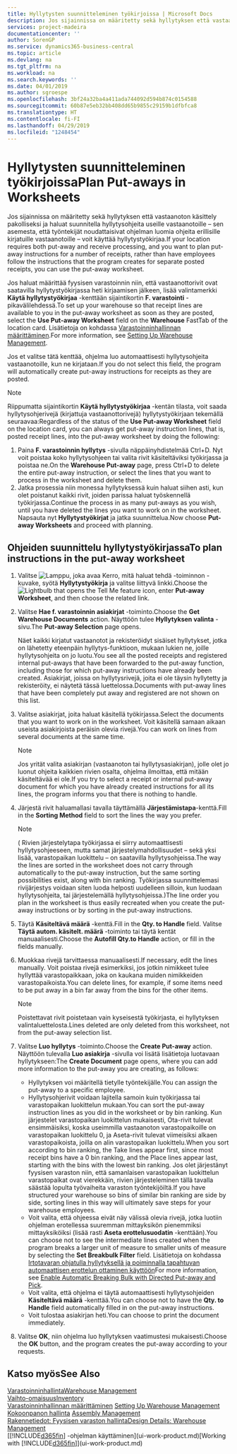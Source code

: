 ```yaml
---
title: Hyllytysten suunnitteleminen työkirjoissa | Microsoft Docs
description: Jos sijainnissa on määritetty sekä hyllytyksen että vastaanoton käsittely pakolliseksi ja haluat suunnitella hyllytysohjeita useille vastaanotoille – sen asemesta, että työntekijät noudattaisivat ohjelman luomia ohjeita erillisille kirjatuille vastaanotoille – voit käyttää hyllytystyökirjaa.
services: project-madeira
documentationcenter: ''
author: SorenGP
ms.service: dynamics365-business-central
ms.topic: article
ms.devlang: na
ms.tgt_pltfrm: na
ms.workload: na
ms.search.keywords: ''
ms.date: 04/01/2019
ms.author: sgroespe
ms.openlocfilehash: 3bf24a32ba4a411ada744092d594b874c0154588
ms.sourcegitcommit: 60b87e5eb32bb408dd65b9855c29159b1dfbfca8
ms.translationtype: HT
ms.contentlocale: fi-FI
ms.lasthandoff: 04/29/2019
ms.locfileid: "1248454"
---
```

# <a name="plan-put-aways-in-worksheets"></a><span data-ttu-id="879eb-103">Hyllytysten suunnitteleminen työkirjoissa</span><span class="sxs-lookup"><span data-stu-id="879eb-103">Plan Put-aways in Worksheets</span></span>
<span data-ttu-id="879eb-104">Jos sijainnissa on määritetty sekä hyllytyksen että vastaanoton käsittely pakolliseksi ja haluat suunnitella hyllytysohjeita useille vastaanotoille – sen asemesta, että työntekijät noudattaisivat ohjelman luomia ohjeita erillisille kirjatuille vastaanotoille – voit käyttää hyllytystyökirjaa.</span><span class="sxs-lookup"><span data-stu-id="879eb-104">If your location requires both put-away and receive processing, and you want to plan put-away instructions for a number of receipts, rather than have employees follow the instructions that the program creates for separate posted receipts, you can use the put-away worksheet.</span></span>  

<span data-ttu-id="879eb-105">Jos haluat määrittää fyysisen varastoinnin niin, että vastaanottorivit ovat saatavilla hyllytystyökirjassa heti kirjaamisen jälkeen, lisää valintamerkki  **Käytä hyllytystyökirjaa** -kenttään sijaintikortin **F. varastointi** -pikavälilehdessä.</span><span class="sxs-lookup"><span data-stu-id="879eb-105">To set up your warehouse so that receipt lines are available to you in the put-away worksheet as soon as they are posted, select the **Use Put-away Worksheet** field on the **Warehouse** FastTab of the location card.</span></span> <span data-ttu-id="879eb-106">Lisätietoja on kohdassa [Varastoinninhallinnan määrittäminen](warehouse-setup-warehouse.md).</span><span class="sxs-lookup"><span data-stu-id="879eb-106">For more information, see [Setting Up Warehouse Management](warehouse-setup-warehouse.md).</span></span>  

<span data-ttu-id="879eb-107">Jos et valitse tätä kenttää, ohjelma luo automaattisesti hyllytysohjeita vastaanotoille, kun ne kirjataan.</span><span class="sxs-lookup"><span data-stu-id="879eb-107">If you do not select this field, the program will automatically create put-away instructions for receipts as they are posted.</span></span>  

> [!NOTE]  
>  <span data-ttu-id="879eb-108">Riippumatta sijaintikortin **Käytä hyllytystyökirjaa** -kentän tilasta, voit saada hyllytysohjerivejä (kirjattuja vastaanottorivejä) hyllytystyökirjaan tekemällä seuraavaa:</span><span class="sxs-lookup"><span data-stu-id="879eb-108">Regardless of the status of the **Use Put-away Worksheet** field on the location card, you can always get put-away instruction lines, that is, posted receipt lines, into the put-away worksheet by doing the following:</span></span>  
>   
>  1.  <span data-ttu-id="879eb-109">Paina **F. varastoinnin hyllytys** -sivulla näppäinyhdistelmää Ctrl+D. Nyt voit poistaa koko hyllytysohjeen tai valita rivit käsiteltäviksi työkirjassa ja poistaa ne.</span><span class="sxs-lookup"><span data-stu-id="879eb-109">On the **Warehouse Put-away** page, press Ctrl+D to delete the entire put-away instruction, or select the lines that you want to process in the worksheet and delete them.</span></span>  
> 2.  <span data-ttu-id="879eb-110">Jatka prosessia niin monessa hyllytyksessä kuin haluat siihen asti, kun olet poistanut kaikki rivit, joiden parissa haluat työskennellä työkirjassa.</span><span class="sxs-lookup"><span data-stu-id="879eb-110">Continue the process in as many put-aways as you wish, until you have deleted the lines you want to work on in the worksheet.</span></span> <span data-ttu-id="879eb-111">Napsauta nyt **Hyllytystyökirjat** ja jatka suunnittelua.</span><span class="sxs-lookup"><span data-stu-id="879eb-111">Now choose **Put-away Worksheets** and proceed with planning.</span></span>  

## <a name="to-plan-instructions-in-the-put-away-worksheet"></a><span data-ttu-id="879eb-112">Ohjeiden suunnittelu hyllytystyökirjassa</span><span class="sxs-lookup"><span data-stu-id="879eb-112">To plan instructions in the put-away worksheet</span></span>  
1.  <span data-ttu-id="879eb-113">Valitse ![Lamppu, joka avaa Kerro, mitä haluat tehdä -toiminnon](media/ui-search/search_small.png "Kerro, mitä haluat tehdä") -kuvake, syötä **Hyllytystyökirja** ja valitse liittyvä linkki.</span><span class="sxs-lookup"><span data-stu-id="879eb-113">Choose the ![Lightbulb that opens the Tell Me feature](media/ui-search/search_small.png "Tell me what you want to do") icon, enter **Put-away Worksheet**, and then choose the related link.</span></span>  
2.  <span data-ttu-id="879eb-114">Valitse **Hae f. varastoinnin asiakirjat** -toiminto.</span><span class="sxs-lookup"><span data-stu-id="879eb-114">Choose the **Get Warehouse Documents** action.</span></span> <span data-ttu-id="879eb-115">Näyttöön tulee **Hyllytyksen valinta** -sivu.</span><span class="sxs-lookup"><span data-stu-id="879eb-115">The **Put-away Selection** page opens.</span></span>  

    <span data-ttu-id="879eb-116">Näet kaikki kirjatut vastaanotot ja rekisteröidyt sisäiset hyllytykset, jotka on lähetetty eteenpäin hyllytys-funktioon, mukaan lukien ne, joille hyllytysohjeita on jo luotu.</span><span class="sxs-lookup"><span data-stu-id="879eb-116">You see all the posted receipts and registered internal put-aways that have been forwarded to the put-away function, including those for which put-away instructions have already been created.</span></span> <span data-ttu-id="879eb-117">Asiakirjat, joissa on hyllytysrivejä, joita ei ole täysin hyllytetty ja rekisteröity, ei näytetä tässä luettelossa.</span><span class="sxs-lookup"><span data-stu-id="879eb-117">Documents with put-away lines that have been completely put away and registered are not shown on this list.</span></span>  

3. <span data-ttu-id="879eb-118">Valitse asiakirjat, joita haluat käsitellä työkirjassa.</span><span class="sxs-lookup"><span data-stu-id="879eb-118">Select the documents that you want to work on in the worksheet.</span></span> <span data-ttu-id="879eb-119">Voit käsitellä samaan aikaan useista asiakirjoista peräisin olevia rivejä.</span><span class="sxs-lookup"><span data-stu-id="879eb-119">You can work on lines from several documents at the same time.</span></span>  

    > [!NOTE]  
    >  <span data-ttu-id="879eb-120">Jos yrität valita asiakirjan (vastaanoton tai hyllytysasiakirjan), jolle olet jo luonut ohjeita kaikkien rivien osalta, ohjelma ilmoittaa, että mitään käsiteltävää ei ole.</span><span class="sxs-lookup"><span data-stu-id="879eb-120">If you try to select a receipt or internal put-away document for which you have already created instructions for all its lines, the program informs you that there is nothing to handle.</span></span>  

4. <span data-ttu-id="879eb-121">Järjestä rivit haluamallasi tavalla täyttämällä **Järjestämistapa**-kenttä.</span><span class="sxs-lookup"><span data-stu-id="879eb-121">Fill in the **Sorting Method** field to sort the lines the way you prefer.</span></span>  

    > [!NOTE]  
    >  <span data-ttu-id="879eb-122">( Rivien järjestelytapa työkirjassa ei siirry automaattisesti hyllytysohjeeseen, mutta samat järjestelymahdollisuudet – sekä yksi lisää, varastopaikan luokittelu – on saatavilla hyllytysohjeissa.</span><span class="sxs-lookup"><span data-stu-id="879eb-122">The way the lines are sorted in the worksheet does not carry through automatically to the put-away instruction, but the same sorting possibilities exist, along with bin ranking.</span></span> <span data-ttu-id="879eb-123">Työkirjassa suunnittelemasi rivijärjestys voidaan siten luoda helposti uudelleen silloin, kun luodaan hyllytysohjeita, tai järjestelemällä hyllytysohjeissa.)</span><span class="sxs-lookup"><span data-stu-id="879eb-123">The line order you plan in the worksheet is thus easily recreated when you create the put-away instructions or by sorting in the put-away instructions.</span></span>  

5.  <span data-ttu-id="879eb-124">Täytä **Käsiteltävä määrä** -kenttä.</span><span class="sxs-lookup"><span data-stu-id="879eb-124">Fill in the **Qty. to Handle** field.</span></span> <span data-ttu-id="879eb-125">Valitse **Täytä autom. käsitelt. määrä** -toiminto tai täytä kentät manuaalisesti.</span><span class="sxs-lookup"><span data-stu-id="879eb-125">Choose the **Autofill Qty.to Handle** action, or fill in the fields manually.</span></span>  
6.  <span data-ttu-id="879eb-126">Muokkaa rivejä tarvittaessa manuaalisesti.</span><span class="sxs-lookup"><span data-stu-id="879eb-126">If necessary, edit the lines manually.</span></span> <span data-ttu-id="879eb-127">Voit poistaa rivejä esimerkiksi, jos jotkin nimikkeet tulee hyllyttää varastopaikkaan, joka on kaukana muiden nimikkeiden varastopaikoista.</span><span class="sxs-lookup"><span data-stu-id="879eb-127">You can delete lines, for example, if some items need to be put away in a bin far away from the bins for the other items.</span></span>  

    > [!NOTE]  
    >  <span data-ttu-id="879eb-128">Poistettavat rivit poistetaan vain kyseisestä työkirjasta, ei hyllytyksen valintaluettelosta.</span><span class="sxs-lookup"><span data-stu-id="879eb-128">Lines deleted are only deleted from this worksheet, not from the put-away selection list.</span></span>  

7.  <span data-ttu-id="879eb-129">Valitse **Luo hyllytys** -toiminto.</span><span class="sxs-lookup"><span data-stu-id="879eb-129">Choose the **Create Put-away** action.</span></span> <span data-ttu-id="879eb-130">Näyttöön tulevalla **Luo asiakirja** -sivulla voi lisätä lisätietoja luotavaan hyllytykseen:</span><span class="sxs-lookup"><span data-stu-id="879eb-130">The **Create Document** page opens, where you can add more information to the put-away you are creating, as follows:</span></span>  

    -   <span data-ttu-id="879eb-131">Hyllytyksen voi määritellä tietylle työntekijälle.</span><span class="sxs-lookup"><span data-stu-id="879eb-131">You can assign the put-away to a specific employee.</span></span>  
    -   <span data-ttu-id="879eb-132">Hyllytysohjerivit voidaan lajitella samoin kuin työkirjassa tai varastopaikan luokittelun mukaan.</span><span class="sxs-lookup"><span data-stu-id="879eb-132">You can sort the put-away instruction lines as you did in the worksheet or by bin ranking.</span></span> <span data-ttu-id="879eb-133">Kun järjestelet varastopaikan luokittelun mukaisesti, Ota-rivit tulevat ensimmäisiksi, koska useimmilla vastaanoton varastopaikoille on varastopaikan luokittelu 0, ja Aseta-rivit tulevat viimeisiksi alkaen varastopaikoista, joilla on alin varastopaikan luokittelu.</span><span class="sxs-lookup"><span data-stu-id="879eb-133">When you sort according to bin ranking, the Take lines appear first, since most receipt bins have a 0 bin ranking, and the Place lines appear last, starting with the bins with the lowest bin ranking.</span></span> <span data-ttu-id="879eb-134">Jos olet järjestänyt fyysisen varaston niin, että samanlaisen varastopaikan luokittelun varastopaikat ovat vierekkäin, rivien järjesteleminen tällä tavalla säästää lopulta työvaiheita varaston työntekijöiltä.</span><span class="sxs-lookup"><span data-stu-id="879eb-134">If you have structured your warehouse so bins of similar bin ranking are side by side, sorting lines in this way will ultimately save steps for your warehouse employees.</span></span>  
    -   <span data-ttu-id="879eb-135">Voit valita, että ohjeessa eivät näy välissä olevia rivejä, jotka luotiin ohjelman erotellessa suuremman mittayksikön pienemmiksi mittayksiköiksi (lisää rasti **Aseta erottelusuodatin** -kenttään).</span><span class="sxs-lookup"><span data-stu-id="879eb-135">You can choose not to see the intermediate lines created when the program breaks a larger unit of measure to smaller units of measure by selecting the **Set Breakbulk Filter** field.</span></span> <span data-ttu-id="879eb-136">Lisätietoja on kohdassa [Irtotavaran ohjatulla hyllytyksellä ja poiminnalla tapahtuvan automaattisen erottelun ottaminen käyttöön](warehouse-enable-automatic-breaking-bulk-with-directed-put-away-and-pick.md)</span><span class="sxs-lookup"><span data-stu-id="879eb-136">For more information, see [Enable Automatic Breaking Bulk with Directed Put-away and Pick](warehouse-enable-automatic-breaking-bulk-with-directed-put-away-and-pick.md).</span></span>  
    -   <span data-ttu-id="879eb-137">Voit valita, että ohjelma ei täytä automaattisesti hyllytysohjeiden **Käsiteltävä määrä** -kenttää.</span><span class="sxs-lookup"><span data-stu-id="879eb-137">You can choose not to have the **Qty. to Handle** field automatically filled in on the put-away instructions.</span></span>  
    -   <span data-ttu-id="879eb-138">Voit tulostaa asiakirjan heti.</span><span class="sxs-lookup"><span data-stu-id="879eb-138">You can choose to print the document immediately.</span></span>  

8.  <span data-ttu-id="879eb-139">Valitse **OK**, niin ohjelma luo hyllytyksen vaatimustesi mukaisesti.</span><span class="sxs-lookup"><span data-stu-id="879eb-139">Choose the **OK** button, and the program creates the put-away according to your requests.</span></span>  

## <a name="see-also"></a><span data-ttu-id="879eb-140">Katso myös</span><span class="sxs-lookup"><span data-stu-id="879eb-140">See Also</span></span>  
[<span data-ttu-id="879eb-141">Varastoinninhallinta</span><span class="sxs-lookup"><span data-stu-id="879eb-141">Warehouse Management</span></span>](warehouse-manage-warehouse.md)  
[<span data-ttu-id="879eb-142">Vaihto-omaisuus</span><span class="sxs-lookup"><span data-stu-id="879eb-142">Inventory</span></span>](inventory-manage-inventory.md)  
<span data-ttu-id="879eb-143">[Varastoinninhallinnan määrittäminen](warehouse-setup-warehouse.md)   </span><span class="sxs-lookup"><span data-stu-id="879eb-143">[Setting Up Warehouse Management](warehouse-setup-warehouse.md)   </span></span>  
<span data-ttu-id="879eb-144">[Kokoonpanon hallinta](assembly-assemble-items.md)  </span><span class="sxs-lookup"><span data-stu-id="879eb-144">[Assembly Management](assembly-assemble-items.md)  </span></span>  
[<span data-ttu-id="879eb-145">Rakennetiedot: Fyysisen varaston hallinta</span><span class="sxs-lookup"><span data-stu-id="879eb-145">Design Details: Warehouse Management</span></span>](design-details-warehouse-management.md)  
<span data-ttu-id="879eb-146">[[!INCLUDE[d365fin](includes/d365fin_md.md)] -ohjelman käyttäminen](ui-work-product.md)</span><span class="sxs-lookup"><span data-stu-id="879eb-146">[Working with [!INCLUDE[d365fin](includes/d365fin_md.md)]](ui-work-product.md)</span></span>
